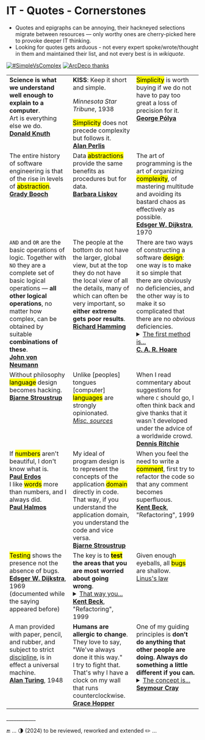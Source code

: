 # IT - Quotes - Cornerstones

* Quotes and epigraphs can be annoying, their hackneyed selections migrate between resources &mdash; only worthy ones are cherry-picked here to provoke deeper IT thinking. 
* Looking for quotes gets arduous - not every expert spoke/wrote/thought in them and maintained their list, and not every best is in _wikiquote_.

[![#SimpleVsComplex](https://img.shields.io/badge/%23-Simple⚔️Complex-2962FF)](#) [![ArcDeco thanks](https://img.shields.io/badge/⭐-Arc_Deco-yellow?style=flat&labelColor=3A3B3C&color=yellow)](../../../../software/ArcDeco/README.md)
<table>
  <tr valign="top">
    <td>
      <b>Science is what we understand well enough to explain to a computer</b>.<br />Art is everything else we do.<br />
          <a href="contributors/README.md#Donald-Knuth"><b>Donald Knuth</b></a>
    </td>
    <td width="33%">
      <b>KISS</b>: Keep it short and simple.<br /><p><i>Minnesota Star Tribune</i>, 1938</p>
     <mark>Simplicity</mark> does not precede complexity but follows it.<br />
           <a href="contributors/README.md#Alan-Perlis"><b>Alan Perlis</b></a>
    </td>
    <td width="33%">
      <mark>Simplicity</mark> is worth buying if we do not have to pay too great a loss of precision for it.<br /><a href="contributors/README.md#George-Pólya"><b>George Pólya</b></a>
    </td>
  </tr>
  <tr valign="top">
    <td>
      The entire history of software engineering is that of the rise in levels of <mark>abstraction</mark>.<br /><a href="contributors/README.md#Grady-Booch"><b>Grady Booch</b></a>
    </td>
    <td>
      Data <mark>abstractions</mark> provide the same benefits as procedures but for data.<br /><a href="contributors/README.md#Barbara-Liskov"><b>Barbara Liskov</b></a>
    </td>
   <td width="34%">
      The art of programming is the art of organizing <mark>complexity</mark>, of mastering multitude and avoiding its bastard chaos as effectively as possible.<br />
      <a href="contributors/README.md#Edsger-W-Dijkstra"><b>Edsger W. Dijkstra</b></a>, 1970
    </td> 
  </tr>
  <tr valign="top">
    <td>
      <code>AND</code> and <code>OR</code> are the basic operations of logic. Together with <code>NO</code> they are a complete set of basic logical operations — <b>all other logical operations</b>, no matter how complex, can be obtained by suitable <b>combinations of these</b>.<br /><a href="contributors/README.md#John-von-Neumann"><b>John von Neumann</b></a>
    </td>
    <td>
      The people at the bottom do not have the larger, global view, but at the top they do not have the local view of all the details, many of which can often be very important, so <b>either extreme gets poor results</b>.<br />
        <a href="contributors/README.md#Richard-Hamming"><b>Richard Hamming</b></a>
    </td>
    <td>
      There are two ways of constructing a software <mark>design</mark>: one way is to make it so simple that there are obviously no deficiencies, and the other way is to make it so complicated that there are no <i>obvious</i> deficiencies.
<details><summary><ins>The first method is...</ins></summary>
...far more difficult. It demands the same skill, devotion, insight, and even inspiration as the discovery of the simple physical laws which underlie the complex phenomena of nature.
</details>
<a href="contributors/README.md#Tony-Hoare"><b>C. A. R. Hoare</b></a>
    </td>
  </tr>
  <tr valign="top">
    <td>
      Without philosophy <mark>language</mark> design becomes hacking.<br /><a href="contributors/README.md#Bjarne-Stroustrup"><b>Bjarne Stroustrup</b></a>
    </td>
    <td>
      Unlike [peoples] tongues [computer] <mark>languages</mark> are strongly opinionated.<br /><ins><i>Misc. sources</i></ins>
    </td>
    <td>
      When I read commentary about suggestions for where <b></b><tt>C</tt></b> should go, I often think back and give thanks that it wasn`t developed under the advice of a worldwide crowd.<br />
                <a href="contributors/README.md#Dennis-Ritchie"><b>Dennis Ritchie</b></a>
    </td>
  </tr> 
  <tr valign="top">
    <td>
      If <mark>numbers</mark> aren't beautiful, I don't know what is.<br /><a href="contributors/README.md#Paul-Erdos"><b>Paul Erdos</b></a><br />
      I like <mark>words</mark> more than numbers, and I always did.<br /><a href="contributors/README.md#Paul-Halmos"><b>Paul Halmos</b>
    </td>
    <td>
      My ideal of program design is to represent the concepts of the application <mark>domain</mark> directly in code.<br />That way, if you understand the application domain, you understand the code and vice versa.<br />
         <a href="contributors/README.md#Bjarne-Stroustrup"><b>Bjarne Stroustrup</b></a>
    </td>
    <td>
      When you feel the need to write a <mark>comment</mark>, first try to refactor the code so that any comment becomes superfluous.<br />
      <a href="contributors/README.md#Kent-Beck"><b>Kent Beck</b></a>, "Refactoring", 1999
    </td>
  </tr>
  <tr valign="top">
     <td>
      <mark>Testing</mark> shows the presence not the absence of bugs.<br /><a href="contributors/README.md#Edsger-W-Dijkstra"><b>Edsger W. Dijkstra</b></a>, 1969<br />(documented while the saying appeared before)
    </td>
    <td>
      The key is to <b><mark>test</mark> the areas that you are most worried about going wrong</b>. 
      <details><summary><ins>That way you...</ins></summary>
      ...get the most benefit for your testing effort.<br />It is better to write and run incomplete tests than not to run complete tests.
      </details>
          <a href="contributors/README.md#Kent-Beck"><b>Kent Beck</b></a>, "Refactoring", 1999
    </td>
    <td>
      Given enough eyeballs, all <mark>bugs</mark> are shallow.<br /><a href="https://en.wikipedia.org/wiki/Linus%27s_law">Linus's law</a>
    </td>
  </tr>
  <tr valign="top">
    <td>
      A man provided with paper, pencil, and rubber, and subject to strict <span title="no internet"><ins>discipline</ins></span>, is in effect a universal machine.<br /><a href="contributors/README.md#Alan-Turing"><b>Alan Turing</b></a>, 1948
    </td>
    <td>
      <b>Humans are allergic to change</b>. They love to say, "We've always done it this way."<br />I try to fight that. That's why I have a clock on my wall that runs counterclockwise.<br />
  <a href="contributors/README.md#Grace-Hopper"><b>Grace Hopper</b></a>
    </td>
    <td>
      One of my guiding principles is <b>don’t do anything that other people are doing. Always do something a little different if you can.</b>
    <details><summary><ins>The concept is...</ins></summary>
        ...that if you do it a little differently there is a greater potential for reward than if you the same thing that other people are doing. I think that this kind of goal for one’s work, having obviously the maximum risk, would have the maximum reward no matter what the field may be.
      </details>
<a href="contributors/README.md#Seymour-Cray"><b>Seymour Cray</b></a>
    </td>    
  </tr>
</table>
 
\____________

🔚 ... 🌗 (2024) to be reviewed, reworked and extended ✏️ ...
